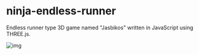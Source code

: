 # ninja-endless-runner
Endless runner type 3D game named "Jasbikos" written in JavaScript using THREE.js.

![img](./res/jasbikos.png)